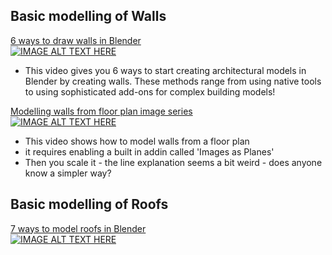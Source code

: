 ## Basic modelling of Walls
[6 ways to draw walls in Blender](https://www.youtube.com/watch?v=Cunh57XjRv4&ab_channel=TheCGEssentials)<br>
[![IMAGE ALT TEXT HERE](https://img.youtube.com/vi/Cunh57XjRv4/0.jpg)](https://www.youtube.com/watch?v=Cunh57XjRv4)

* This video gives you 6 ways to start creating architectural models in Blender by creating walls. These methods range from using native tools to using sophisticated add-ons for complex building models!

[Modelling walls from floor plan image series](https://www.youtube.com/watch?v=Xb4ddBuiTU0&ab_channel=TheCGEssentials)<br>
[![IMAGE ALT TEXT HERE](https://img.youtube.com/vi/Xb4ddBuiTU0/0.jpg)](https://www.youtube.com/watch?v=Cunh57XjRv4)
* This video shows how to model walls from a floor plan
* it requires enabling a built in addin called 'Images as Planes'
* Then you scale it - the line explanation seems a bit weird - does anyone know a simpler way?

## Basic modelling of Roofs
[7 ways to model roofs in Blender](https://www.youtube.com/watch?v=Pcb-BBeGt8w)<br>
[![IMAGE ALT TEXT HERE](https://img.youtube.com/vi/Pcb-BBeGt8w/0.jpg)](https://www.youtube.com/watch?v=Pcb-BBeGt8w)
